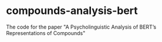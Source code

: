 # compounds-analysis-bert
The code for the paper "A Psycholinguistic Analysis of BERT’s Representations of Compounds"
